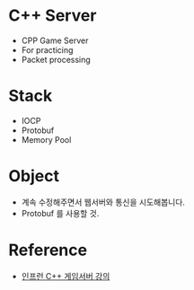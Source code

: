 # C++ Server
- CPP Game Server
- For practicing
- Packet processing

# Stack
- IOCP
- Protobuf
- Memory Pool

# Object
- 계속 수정해주면서 웹서버와 통신을 시도해봅니다.
- Protobuf 를 사용할 것.

# Reference
- [인프런 C++ 게임서버 강의](https://www.inflearn.com/course/%EC%96%B8%EB%A6%AC%EC%96%BC-3d-mmorpg-4?gad=1&gclid=CjwKCAjw7c2pBhAZEiwA88pOFwK8BEgmBfbj2OQvzG_yZXrP_5ciA28amCS7PZ0FHjDgPWR0hsM66RoCijIQAvD_BwE)
